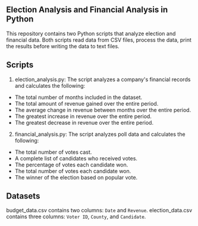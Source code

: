 ## Election Analysis and Financial Analysis in Python

This repository contains two Python scripts that analyze election and financial data. Both scripts read data from CSV files, process the data, print the results before writing the data to text files.

## Scripts

1) election_analysis.py: The script analyzes a company's financial records and calculates the following:
 - The total number of months included in the dataset.
 - The total amount of revenue gained over the entire period.
 - The average change in revenue between months over the entire period.
 - The greatest increase in revenue over the entire period.
 - The greatest decrease in revenue over the entire period.


2) financial_analysis.py: The script analyzes poll data and calculates the following: 
- The total number of votes cast.
- A complete list of candidates who received votes.
- The percentage of votes each candidate won.
- The total number of votes each candidate won.
- The winner of the election based on popular vote.

## Datasets

budget_data.csv contains two columns: `Date` and `Revenue`.
election_data.csv contains three columns: `Voter ID`, `County`, and `Candidate`. 
